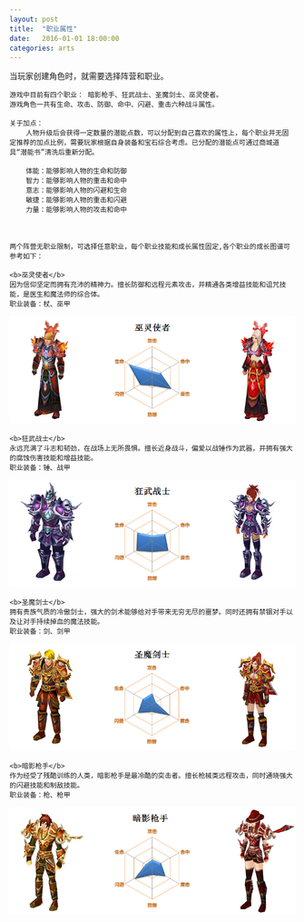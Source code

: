 ```yaml
---
layout: post
title:  "职业属性"
date:   2016-01-01 18:00:00
categories: arts
---
```


<div class="post-content">	
<p>
	当玩家创建角色时，就需要选择阵营和职业。
        
	游戏中目前有四个职业： 暗影枪手、狂武战士、圣魔剑士、巫灵使者。
	游戏角色一共有生命、攻击、防御、命中、闪避、重击六种战斗属性。

	关于加点：
        人物升级后会获得一定数量的潜能点数，可以分配到自己喜欢的属性上，每个职业并无固定推荐的加点比例，需要玩家根据自身装备和宝石综合考虑。已分配的潜能点可通过商城道具“潜能书”清洗后重新分配。 

        体能：能够影响人物的生命和防御
        智力：能够影响人物的重击和命中
        意志：能够影响人物的闪避和生命
        敏捷：能够影响人物的重击和闪避
        力量：能够影响人物的攻击和命中



	两个阵营无职业限制，可选择任意职业，每个职业技能和成长属性固定,各个职业的成长图谱可参考如下：

	<b>巫灵使者</b>
	因为信仰坚定而拥有充沛的精神力。擅长防御和远程元素攻击，并精通各类增益技能和诅咒技能，是医生和魔法师的综合体。
	职业装备：杖、巫甲
<img src="/images/arts/wlsz.png">

	<b>狂武战士</b>
	永远充满了斗志和韧劲，在战场上无所畏惧。擅长近身战斗，偏爱以战锤作为武器，并拥有强大的腐蚀伤害技能和增益技能。
	职业装备：锤、战甲
<img src="/images/arts/kwzs.png">

	<b>圣魔剑士</b>
	拥有贵族气质的冷傲剑士，强大的剑术能够给对手带来无穷无尽的噩梦。同时还拥有禁锢对手以及让对手持续掉血的魔法技能。
	职业装备：剑、剑甲
<img src="/images/arts/smjs.png">

	<b>暗影枪手</b>
	作为经受了残酷训练的人类，暗影枪手是最冷酷的突击者。擅长枪械类远程攻击，同时通晓强大的闪避技能和制敌技能。
	职业装备：枪、枪甲
<img src="/images/arts/ayqs.png">
</p>
</div>